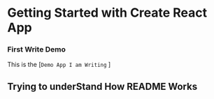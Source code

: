 # Getting Started with Create React App
### First Write Demo

This is the [`Demo App I am Writing` ]

## Trying to underStand How README Works